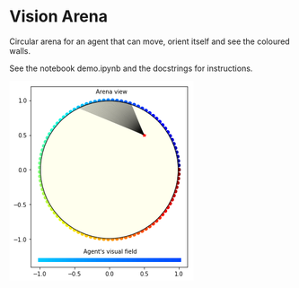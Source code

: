 # Vision Arena
Circular arena for an agent that can move, orient itself and see the coloured walls.

See the notebook demo.ipynb and the docstrings for instructions.

![arena](media/demo.png)
